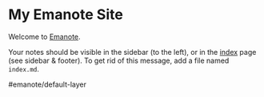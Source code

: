 # My Emanote Site

Welcome to [Emanote](https://note.ema.srid.ca/).

Your notes should be visible in the sidebar (to the left), or in the [index](-/all) page (see sidebar & footer). To get rid of this message, add a file named `index.md`.

#emanote/default-layer
